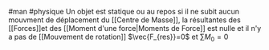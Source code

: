 #man #physique 
Un objet est statique ou au repos si il ne subit aucun mouvment de déplacement du [[Centre de Masse]], la résultantes des [[Forces]]et des [[Moment d'une force|Moments de Force]] est nulle et il n'y a pas de [[Mouvement de rotation]]
$\vec{F_{res}}=0$ et $\sum M_0 =0$